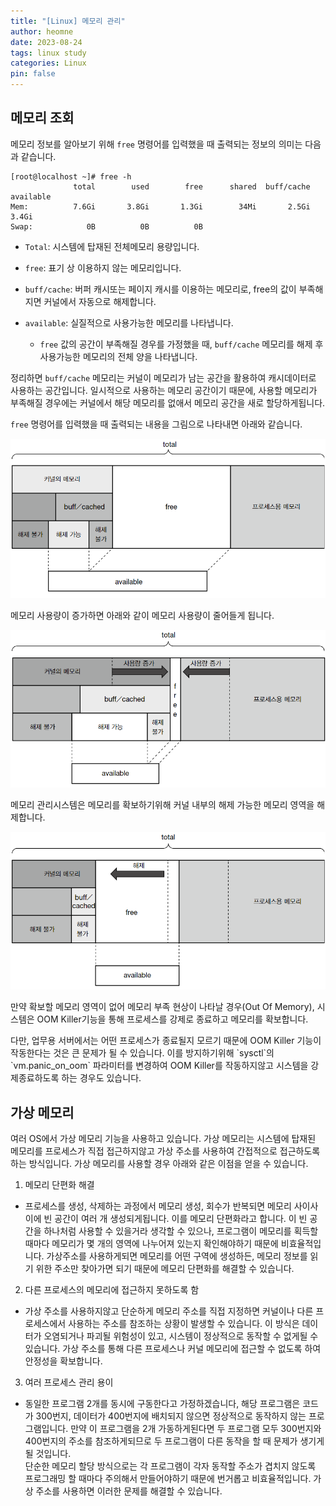 ```yaml
---
title: "[Linux] 메모리 관리"
author: heomne
date: 2023-08-24
tags: linux study
categories: Linux
pin: false
---
```

## 메모리 조회

메모리 정보를 알아보기 위해 `free` 명령어를 입력했을 때 출력되는 정보의 의미는 다음과 같습니다.

```console
[root@localhost ~]# free -h
              total        used        free      shared  buff/cache   available
Mem:          7.6Gi       3.8Gi       1.3Gi        34Mi       2.5Gi       3.4Gi
Swap:            0B          0B          0B
```

* `Total`: 시스템에 탑재된 전체메모리 용량입니다.
* `free`: 표기 상 이용하지 않는 메모리입니다.
* `buff/cache`: 버퍼 캐시또는 페이지 캐시를 이용하는 메모리로, free의 값이 부족해지면 커널에서 자동으로 해제합니다.
* `available`: 실질적으로 사용가능한 메모리를 나타냅니다.

  * `free` 값의 공간이 부족해질 경우를 가정했을 때, `buff/cache` 메모리를 해제 후 사용가능한 메모리의 전체 양을 나타냅니다.

정리하면 `buff/cache` 메모리는 커널이 메모리가 남는 공간을 활용하여 캐시데이터로 사용하는 공간입니다. 일시적으로 사용하는 메모리 공간이기 때문에, 사용할 메모리가 부족해질 경우에는 커널에서 해당 메모리를 없애서 메모리 공간을 새로 할당하게됩니다.

`free` 명령어를 입력했을 때 출력되는 내용을 그림으로 나타내면 아래와 같습니다.

![](/assets/post_img/screenshot-2023-08-30-104547.png)

메모리 사용량이 증가하면 아래와 같이 메모리 사용량이 줄어들게 됩니다.

![](/assets/post_img/screenshot-2023-08-30-104822.png)

메모리 관리시스템은 메모리를 확보하기위해 커널 내부의 해제 가능한 메모리 영역을 해제합니다.

![](/assets/post_img/screenshot-2023-08-30-111538.png)

만약 확보할 메모리 영역이 없어 메모리 부족 현상이 나타날 경우(Out Of Memory), 시스템은 OOM Killer기능을 통해 프로세스를 강제로 종료하고 메모리를 확보합니다.

다만, 업무용 서버에서는 어떤 프로세스가 종료될지 모르기 때문에 OOM Killer 기능이 작동한다는 것은 큰 문제가 될 수 있습니다. 이를 방지하기위해 \`sysctl\`의 \`vm.panic_on_oom\` 파라미터를 변경하여 OOM Killer를 작동하지않고 시스템을 강제종료하도록 하는 경우도 있습니다.

## 가상 메모리

여러 OS에서 가상 메모리 기능을 사용하고 있습니다. 가상 메모리는 시스템에 탑재된 메모리를 프로세스가 직접 접근하지않고 가상 주소를 사용하여 간접적으로 접근하도록 하는 방식입니다. 가상 메모리를 사용할 경우 아래와 같은 이점을 얻을 수 있습니다.

1. 메모리 단편화 해결

* 프로세스를 생성, 삭제하는 과정에서 메모리 생성, 회수가 반복되면 메모리 사이사이에 빈 공간이 여러 개 생성되게됩니다. 이를 메모리 단편화라고 합니다. 이 빈 공간을 하나처럼 사용할 수 있을거라 생각할 수 있으나, 프로그램이 메모리를 획득할 때마다 메모리가 몇 개의 영역에 나누어져 있는지 확인해야하기 때문에 비효율적입니다. 가상주소를 사용하게되면 메모리를 어떤 구역에 생성하든, 메모리 정보를 읽기 위한 주소만 찾아가면 되기 때문에 메모리 단편화를 해결할 수 있습니다.

2. 다른 프로세스의 메모리에 접근하지 못하도록 함

* 가상 주소를 사용하지않고 단순하게 메모리 주소를 직접 지정하면 커널이나 다른 프로세스에서 사용하는 주소를 참조하는 상황이 발생할 수 있습니다. 이 방식은 데이터가 오염되거나 파괴될 위험성이 있고, 시스템이 정상적으로 동작할 수 없게될 수 있습니다. 가상 주소를 통해 다른 프로세스나 커널 메모리에 접근할 수 없도록 하여 안정성을 확보합니다.

3. 여러 프로세스 관리 용이

* 동일한 프로그램 2개를 동시에 구동한다고 가정하겠습니다, 해당 프로그램은 코드가 300번지, 데이터가 400번지에 배치되지 않으면 정상적으로 동작하지 않는 프로그램입니다. 만약 이 프로그램을 2개 가동하게된다면  두 프로그램 모두 300번지와 400번지의 주소를 참조하게되므로 두 프로그램이 다른 동작을 할 때 문제가 생기게 될 것입니다.\
  단순한 메모리 할당 방식으로는 각 프로그램이 각자 동작할 주소가 겹치지 않도록 프로그래밍 할 때마다 주의해서 만들어야하기 때문에 번거롭고 비효율적입니다. 가상 주소를 사용하면 이러한 문제를 해결할 수 있습니다.